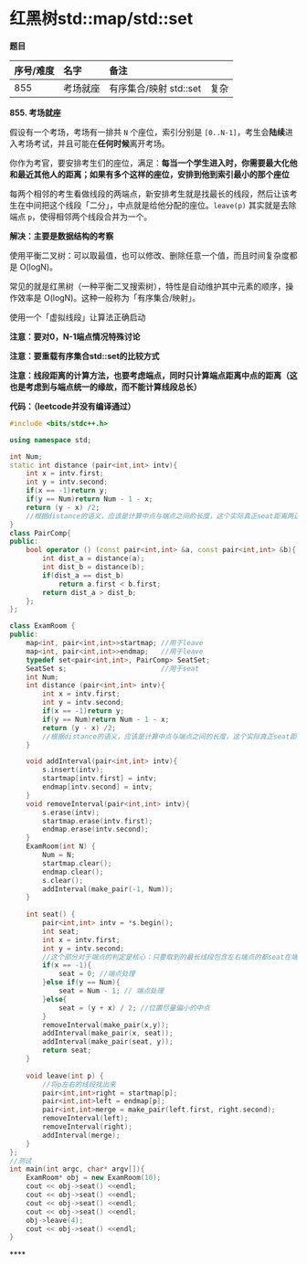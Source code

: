 # 红黑树std::map/std::set

**题目**

| 序号/难度 | 名字 | 备注 |  |
| :--- | :--- | :--- | :--- |
| 855 | 考场就座 | 有序集合/映射 std::set | 复杂 |

**855. 考场就座**

假设有一个考场，考场有一排共 `N` 个座位，索引分别是 `[0..N-1]`，考生会**陆续**进入考场考试，并且可能在**任何时候**离开考场。

你作为考官，要安排考生们的座位，满足：**每当一个学生进入时，你需要最大化他和最近其他人的距离；如果有多个这样的座位，安排到他到索引最小的那个座位**

每两个相邻的考生看做线段的两端点，新安排考生就是找最长的线段，然后让该考生在中间把这个线段「二分」，中点就是给他分配的座位。`leave(p)` 其实就是去除端点 `p`，使得相邻两个线段合并为一个。

**解决：主要是数据结构的考察**

使用平衡二叉树：可以取最值，也可以修改、删除任意一个值，而且时间复杂度都是 O\(logN\)。

常见的就是红黑树（一种平衡二叉搜索树），特性是自动维护其中元素的顺序，操作效率是 O\(logN\)。这种一般称为「有序集合/映射」。

使用一个「虚拟线段」让算法正确启动

**注意：要对0，N-1端点情况特殊讨论**

**注意：要重载有序集合std::set的比较方式**

**注意：线段距离的计算方法，也要考虑端点，同时只计算端点距离中点的距离（这也是考虑到与端点统一的缘故，而不能计算线段总长）**

**代码：（leetcode并没有编译通过）**

```cpp
#include <bits/stdc++.h>

using namespace std;

int Num;
static int distance (pair<int,int> intv){
    int x = intv.first;
    int y = intv.second;
    if(x == -1)return y;
    if(y == Num)return Num - 1 - x;
    return (y - x) /2;
    //根据distance的语义，应该是计算中点与端点之间的长度，这个实际真正seat距离两边的长度，根据原则肯定是取小的一个
}
class PairComp{
public:
    bool operator () (const pair<int,int> &a, const pair<int,int> &b){
        int dist_a = distance(a);
        int dist_b = distance(b);
        if(dist_a == dist_b)
            return a.first < b.first;
        return dist_a > dist_b;
    };
};

class ExamRoom {
public:
    map<int, pair<int,int>>startmap; //用于leave
    map<int, pair<int,int>>endmap;   //用于leave
    typedef set<pair<int,int>, PairComp> SeatSet; 
    SeatSet s;                       //用于seat
    int Num;
    int distance (pair<int,int> intv){
        int x = intv.first;
        int y = intv.second;
        if(x == -1)return y;
        if(y == Num)return Num - 1 - x;
        return (y - x) /2;
        //根据distance的语义，应该是计算中点与端点之间的长度，这个实际真正seat距离两边的长度，根据原则肯定是取小的一个
    }

    void addInterval(pair<int,int> intv){
        s.insert(intv);
        startmap[intv.first] = intv;
        endmap[intv.second] = intv;
    }
    void removeInterval(pair<int,int> intv){
        s.erase(intv);
        startmap.erase(intv.first);
        endmap.erase(intv.second);
    }
    ExamRoom(int N) {
        Num = N;
        startmap.clear();
        endmap.clear();
        s.clear();
        addInterval(make_pair(-1, Num));
    }
    
    int seat() {
        pair<int,int> intv = *s.begin();
        int seat;
        int x = intv.first;
        int y = intv.second;
        //这个部分对于端点的判定是核心：只要取到的最长线段包含左右端点的都seat在端点上，而且优先小的之后再大的
        if(x == -1){
            seat = 0; //端点处理
        }else if(y == Num){
            seat = Num - 1; // 端点处理
        }else{
            seat = (y + x) / 2; //位置尽量偏小的中点
        }
        removeInterval(make_pair(x,y));
        addInterval(make_pair(x, seat));
        addInterval(make_pair(seat, y));
        return seat;
    }
    
    void leave(int p) {
        //将p左右的线段找出来
        pair<int,int>right = startmap[p];
        pair<int,int>left = endmap[p];
        pair<int,int>merge = make_pair(left.first, right.second);
        removeInterval(left);
        removeInterval(right);
        addInterval(merge);
    }
};
//测试
int main(int argc, char* argv[]){
    ExamRoom* obj = new ExamRoom(10);
    cout << obj->seat() <<endl;
    cout << obj->seat() <<endl;
    cout << obj->seat() <<endl;
    cout << obj->seat() <<endl;
    obj->leave(4);
    cout << obj->seat() <<endl;
}

```

\*\*\*\*

